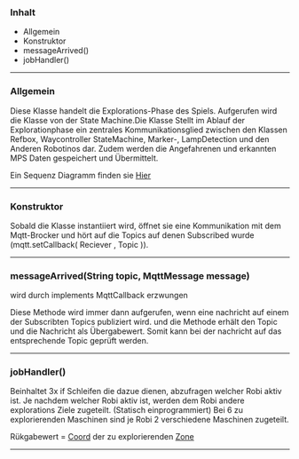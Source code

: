 ### Inhalt ###
- Allgemein
- Konstruktor
- messageArrived()
- jobHandler()


----------
### Allgemein ###

Diese Klasse handelt die Explorations-Phase des Spiels. Aufgerufen wird die Klasse von der State Machine.Die Klasse Stellt im Ablauf der Explorationphase ein zentrales Kommunikationsglied zwischen den Klassen Refbox, Waycontroller StateMachine, Marker-, LampDetection und den Anderen Robotinos dar. Zudem werden die Angefahrenen und erkannten MPS Daten gespeichert und Übermittelt. 

Ein Sequenz Diagramm finden sie  [Hier](ExploCommunication)
 
----------


### Konstruktor ###
Sobald die Klasse instantiiert wird, öffnet sie eine Kommunikation mit dem Mqtt-Brocker und hört auf die Topics auf denen Subscribed wurde (mqtt.setCallback( Reciever , Topic )).


----------


### messageArrived(String topic, MqttMessage message) ###
wird durch implements MqttCallback erzwungen

Diese Methode wird immer dann aufgerufen, wenn eine nachricht auf einem der Subscribten Topics publiziert wird. und die Methode erhält den Topic und die Nachricht als Übergabewert. Somit kann bei der nachricht auf das entsprechende Topic geprüft werden.  

----------

### jobHandler() ###

Beinhaltet 3x if Schleifen die dazue dienen, abzufragen welcher Robi aktiv ist.
Je nachdem welcher Robi aktiv ist, werden dem Robi andere explorations Ziele zugeteilt. (Statisch einprogrammiert)
Bei 6 zu explorierenden Maschinen sind je Robi 2 verschiedene Maschinen zugeteilt.

Rükgabewert = [Coord](Coord) der zu explorierenden [Zone](Zones)

----------